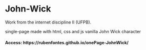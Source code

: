 # John-Wick
<p>Work from the internet discipline II (UFPB).<p>
<p>single-page made with html, css and js vanilla John Wick character<p>
<h4> Access: https://rubenfontes.github.io/onePage-JohnWick/</h4>
